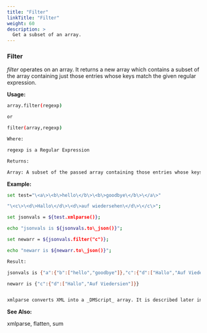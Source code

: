 ```yaml
---
title: "Filter"
linkTitle: "Filter"
weight: 60
description: >
  Get a subset of an array. 
---
```


### Filter

_filter_ operates on an array. It returns a new array which contains a subset of the array containing just those entries whose keys match the given regular expression.

**Usage:**

```bash
array.filter(regexp)

or

filter(array,regexp)

Where:

regexp is a Regular Expression

Returns:

Array: A subset of the passed array containing those entries whose keys match the specified regular expression.
```

**Example:**

```bash
set test="\<a\>\<b\>hello\</b\>\<b\>goodbye\</b\>\</a\>"

"\<c\>\<d\>Hallo\</d\>\<d\>auf wiedersehen\</d\>\</c\>";

set jsonvals = ${test.xmlparse()};

echo "jsonvals is ${jsonvals.to\_json()}";

set newarr = ${jsonvals.filter("c")};

echo "newarr is ${newarr.to\_json()}";

Result:

jsonvals is {"a":{"b":["hello","goodbye"]},"c":{"d":["Hallo","Auf Viedersien"]}}

newarr is {"c":{"d":["Hallo","Auf Viedersien"]}}


xmlparse converts XML into a _DMScript_ array. It is described later in this chapter.

```

**See Also:**

xmlparse, flatten, sum
